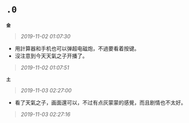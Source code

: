 **`.0`**
========
**`金`**
>*2019-11-02 01:07:30*
- 用計算器和手机也可以弹超电磁炮，不過要看着按键。
- 沒注意到今天天氣之子开播了。
>*2019-11-02 01:07:51*

**`土`**
>*2019-11-03 02:27:00*
- 看了天氣之子，画面還可以，不过有点灰蒙蒙的感覺，而且剧情也不太好。
>*2019-11-03 02:27:16*